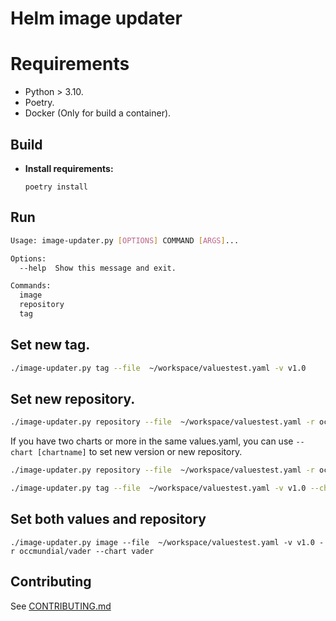 # Helm image updater



# Requirements

- Python > 3.10.
- Poetry.
- Docker (Only for build a container).

## Build

 - **Install requirements:**

    `poetry install`
 ## Run

```bash
Usage: image-updater.py [OPTIONS] COMMAND [ARGS]...

Options:
  --help  Show this message and exit.

Commands:
  image
  repository
  tag
```


## Set new tag.

```bash
./image-updater.py tag --file  ~/workspace/valuestest.yaml -v v1.0
```

## Set new repository.

```bash
./image-updater.py repository --file  ~/workspace/valuestest.yaml -r occmundial/api-vader
```

If you have two charts or more in the same values.yaml, you can use `--chart [chartname]` to set new version or new repository.

```bash
./image-updater.py repository --file  ~/workspace/valuestest.yaml -r occmundial/api-vader --chart vader.
```
```bash
./image-updater.py tag --file  ~/workspace/valuestest.yaml -v v1.0 --chart vader
```

## Set both values and repository

    ./image-updater.py image --file  ~/workspace/valuestest.yaml -v v1.0 -r occmundial/vader --chart vader 

## Contributing

See [CONTRIBUTING.md](CONTRIBUTING.md)

